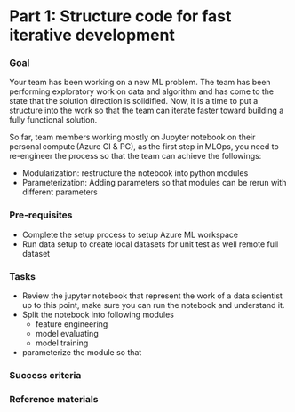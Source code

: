 
# Part 1: Structure code for fast iterative development

### Goal 
Your team has been working on a new ML problem. The team has been performing exploratory work on data and algorithm and has come to the state that the solution direction is solidified. Now, it is a time to put a structure into the work so that the team can iterate faster toward building a fully functional solution.   

So far, team members working mostly on Jupyter notebook on their personal compute (Azure CI & PC), as the first step in MLOps, you need to re-engineer the process so that the team can achieve the followings:  

- Modularization: restructure the notebook into python modules
- Parameterization: Adding parameters so that modules can be rerun with different parameters 

### Pre-requisites
- Complete the setup process to setup Azure ML workspace
- Run data setup to create local datasets for unit test as well remote full dataset

### Tasks
- Review the jupyter notebook that represent the work of a data scientist up to this point, make sure you can run the notebook and understand it. 
- Split the notebook into following modules
    - feature engineering
    - model evaluating
    - model training 
- parameterize the module so that 

### Success criteria

### Reference materials




